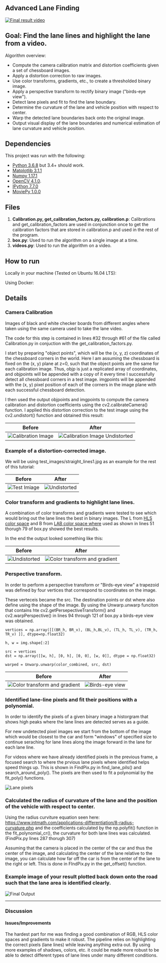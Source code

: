 ## Advanced Lane Finding

[![Final result video](./output_images/Advanced_lane_lines_video_image.png)](https://www.youtube.com/watch?v=g0TxAKaxdNk)

Goal: Find the lane lines and highlight the lane from a video.
---
Algorithm overview:

* Compute the camera calibration matrix and distortion coefficients given a set of chessboard images.
* Apply a distortion correction to raw images.
* Use color transforms, gradients, etc., to create a thresholded binary image.
* Apply a perspective transform to rectify binary image ("birds-eye view").
* Detect lane pixels and fit to find the lane boundary.
* Determine the curvature of the lane and vehicle position with respect to center.
* Warp the detected lane boundaries back onto the original image.
* Output visual display of the lane boundaries and numerical estimation of lane curvature and vehicle position.

Dependencies
---
This project was run with the following:

* [Python 3.6.8](https://www.python.org/downloads/) but 3.4+ should work.
* [Matplotlib 3.1.1](https://matplotlib.org/3.1.1/users/installing.html)
* [Numpy 1.17.1](https://docs.scipy.org/doc/numpy/user/install.html)
* [OpenCV 4.1.0](https://docs.opencv.org/).
* [IPython 7.7.0](https://ipython.org/install.html)
* [MoviePy 1.0.0](https://zulko.github.io/moviepy/install.html)

Files
---
1. **Calibration.py, get_calibration_factors.py, calibration.p**: Calibrations and get_calibration_factors are used in conjunction once to get the calibration factors that are stored in calibration.p and used in the rest of the program.
2. **box.py**: Used to run the algorithm on a single image at a time.
3. **videos.py**: Used to run the algorithm on a video.

How to run
---
Locally in your machine (Tested on Ubuntu 16.04 LTS):


Using Docker:



Details
---
### Camera Calibration

Images of black and white checker boards from different angles where taken using the same camera used to take the lane video.

The code for this step is contained in lines #32 through #61 of the file called Calibration.py in conjuction with the get_calibration_factors.py.

I start by preparing "object points", which will be the (x, y, z) coordinates of the chessboard corners in the world. Here I am assuming the chessboard is fixed on the (x, y) plane at z=0, such that the object points are the same for each calibration image. Thus, objp is just a replicated array of coordinates, and objpoints will be appended with a copy of it every time I successfully detect all chessboard corners in a test image. imgpoints will be appended with the (x, y) pixel position of each of the corners in the image plane with each successful chessboard detection.

I then used the output objpoints and imgpoints to compute the camera calibration and distortion coefficients using the cv2.calibrateCamera() function. I applied this distortion correction to the test image using the cv2.undistort() function and obtained this result:


| Before                                                | After                                                                               |
|-------------------------------------------------------|-------------------------------------------------------------------------------------|
|![Calibration Image](./camera_cal/calibration1.jpg)    |![Calibration Image Undistorted](./output_images/calibration1_undistorted_edit.jpg)  |


### Example of a distortion-corrected image.

We will be using test_images/straight_lines1.jpg as an example for the rest of this tutorial:

| Before                                                | After                                                                               |
|-------------------------------------------------------|-------------------------------------------------------------------------------------|
|![Test Imiage](./test_images/straight_lines1.jpg)      |![Undistorted](./output_images/straight_lines1_undist_edit.jpg)                      |

### Color transform and gradients to highlight lane lines.

A combination of color transforms and gradients were tested to see which would bring out the lane lines the best in binary images. The L from [HLS color space](https://en.wikipedia.org/wiki/HSL_and_HSV) and B from [LAB color space where](https://en.wikipedia.org/wiki/CIELAB_color_space) used as shown in lines 51 thorugh 79 of box.py showed the best results.

In the end the output looked something like this:

| Before                                                | After                                                                               |
|-------------------------------------------------------|-------------------------------------------------------------------------------------|
|![Undistorted](./output_images/straight_lines1_undist_edit.jpg)|![Color transform and gradient](./output_images/straight_lines1_color_transform_and_gradients_edit.jpg)|


### Perspective transform.

In order to perform a perspective transform or "Birds-eye view" a trapezoid was defined by four vertices that correspond to coordinates on the image.

These verteceis became the src. The destination points or dst where also define using the shape of the image. By using the Unwarp.unwarp funciton that contains hte cv2.getPersepectiveTransform() and cv2.warpPerspective() in lines 94 through 121 of box.py a birds-eye view was obtained.

```
vertices = np.array([[(BR_h, BR_v), (BL_h,BL_v), (TL_h, TL_v), (TR_h, TR_v) ]], dtype=np.float32)

h, w = img.shape[:2]

src = vertices
dst = np.array([[w, h], [0, h], [0, 0], [w, 0]], dtype = np.float32)

warped = Unwarp.unwarp(color_combined, src, dst)
```

| Before                                                | After                                                                               |
|-------------------------------------------------------|-------------------------------------------------------------------------------------|
|![Color transform and gradient](./output_images/straight_lines1_color_transform_and_gradients_edit.jpg)| ![Birds-eye view](./output_images/striaght_lines_bird_eye_view_edit.jpg) |




### Identified lane-line pixels and fit their positions with a polynomial.

In order to identify the pixels of a given binary image a historgram that shows high peaks where the lane lines are detected serves as a guide. 

For new undetected pixel images we start from the bottom of the image which would be closest to the car and form "windows" of specified size to continue seraching for lane lines along the image forward in the lane for each lane line.

For videos where we have already identified pixels in the previous frame, a focused search to where the prvious lane pixels where identified helps speed things up. This is shown in FindPix.py in find_lane_pils() and search_around_poly(). The pixels are then used to fit a polynomial by the fit_poly() functions.

![Lane pixels](./output_images/straight_lines1_lane_boxes_edit.jpg)

### Calculated the radius of curvature of the lane and the position of the vehicle with respect to center.

Using the radius curviture equation seen here: https://www.intmath.com/applications-differentiation/8-radius-curvature.php
and the coefficients calculated by the np.polyfit() function in the fit_polynomial_cr(), the curvature for both lane lines was calculated. (FindPix.py lines 287 thorugh 307)


Assuming that the camera is placed in the center of the car and thus the center of the image, and calculating the center of the lane relative to the image, you can calculate how far off the car is from the center of the lane to the right or left. This is done in FIndPix.py in the get_offset() function.

### Example image of your result plotted back down onto the road such that the lane area is identified clearly.

![Final Output](./output_images/straight_lines1_final_edit.jpg)


---

### Discussion

#### Issues/Improvements

The hardest part for me was finding a good combination of RGB, HLS color spaces and gradients to make it robust. The pipeline relies on highlighting the correct pixels (lane lines) while leaving anything extra out. By using more examples of shadows, colors, etc. it could be made more robust to be able to detect different types of lane lines under many different conditions.

